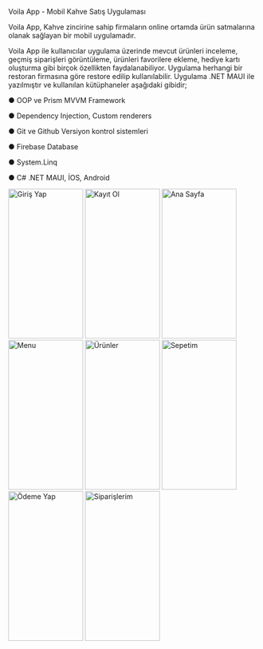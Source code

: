 Voila App - Mobil Kahve Satış Uygulaması

Voila App, Kahve zincirine sahip firmaların online ortamda ürün satmalarına
olanak sağlayan bir mobil uygulamadır.

Voila App ile kullanıcılar uygulama üzerinde mevcut ürünleri inceleme, geçmiş siparişleri görüntüleme, ürünleri favorilere ekleme, hediye kartı oluşturma gibi birçok özellikten faydalanabiliyor. Uygulama herhangi bir restoran firmasına göre restore edilip kullanılabilir. Uygulama .NET MAUI ile yazılmıştır ve kullanılan kütüphaneler aşağıdaki gibidir;

● OOP ve Prism MVVM Framework

● Dependency Injection, Custom renderers

● Git ve Github Versiyon kontrol sistemleri

● Firebase Database

● System.Linq

● C# .NET MAUI, İOS, Android

<img src="https://github.com/Mustimain/VoilaMobileApp/assets/77919322/b7b943eb-6b63-4931-acba-0d7eac488a4e" alt="Giriş Yap" width="150" height="300">
<img src="https://github.com/Mustimain/VoilaMobileApp/assets/77919322/55200661-7174-4eeb-aa8a-90d660607e58" alt="Kayıt Ol" width="150" height="300">
<img src="https://github.com/Mustimain/VoilaMobileApp/assets/77919322/f8290bea-58b5-4bc8-b2a7-d017ba7f39e2" alt="Ana Sayfa" width="150" height="300">
<img src="https://github.com/Mustimain/VoilaMobileApp/assets/77919322/81ea0ce1-f305-4929-b380-ff32e4be7c7d" alt="Menu" width="150" height="300">
<img src="https://github.com/Mustimain/VoilaMobileApp/assets/77919322/6927db34-777b-453c-b861-0ccc553a37a6" alt="Ürünler" width="150" height="300">
<img src="https://github.com/Mustimain/VoilaMobileApp/assets/77919322/4b11b38e-b2e2-487a-9bbf-426caf9a0631" alt="Sepetim" width="150" height="300">
<img src="https://github.com/Mustimain/VoilaMobileApp/assets/77919322/74abee61-bb61-476b-98e1-a8f5607bccb7" alt="Ödeme Yap" width="150" height="300">
<img src="https://github.com/Mustimain/VoilaMobileApp/assets/77919322/b67023c5-ac73-47ca-9eed-60e6e9252e4b" alt="Siparişlerim" width="150" height="300">
